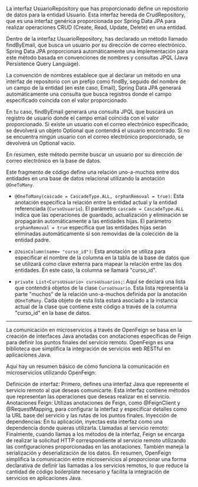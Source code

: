 La interfaz UsuarioRepository que has proporcionado define un repositorio de datos para la entidad Usuario. Esta interfaz hereda de CrudRepository, que es una interfaz genérica proporcionada por Spring Data JPA para realizar operaciones CRUD (Create, Read, Update, Delete) en una entidad.

Dentro de la interfaz UsuarioRepository, has declarado un método llamado findByEmail, que busca un usuario por su dirección de correo electrónico. Spring Data JPA proporcionará automáticamente una implementación para este método basada en convenciones de nombres y consultas JPQL (Java Persistence Query Language).

La convención de nombres establece que al declarar un método en una interfaz de repositorio con un prefijo como findBy, seguido del nombre de un campo de la entidad (en este caso, Email), Spring Data JPA generará automáticamente una consulta que busca registros donde el campo especificado coincida con el valor proporcionado.

En tu caso, findByEmail generará una consulta JPQL que buscará un registro de usuario donde el campo email coincida con el valor proporcionado. Si existe un usuario con el correo electrónico especificado, se devolverá un objeto Optional<Usuario> que contendrá el usuario encontrado. Si no se encuentra ningún usuario con el correo electrónico proporcionado, se devolverá un Optional vacío.

En resumen, este método permite buscar un usuario por su dirección de correo electrónico en la base de datos.

Este fragmento de código define una relación uno-a-muchos entre dos entidades en una base de datos relacional utilizando la anotación `@OneToMany`.

- `@OneToMany(cascade = CascadeType.ALL, orphanRemoval = true)`: Esta anotación especifica la relación entre la entidad actual y la entidad referenciada (`CursoUsuario`). El parámetro `cascade = CascadeType.ALL` indica que las operaciones de guardado, actualización y eliminación se propagarán automáticamente a las entidades hijas. El parámetro `orphanRemoval = true` especifica que las entidades hijas serán eliminadas automáticamente si son removidas de la colección de la entidad padre.

- `@JoinColumn(name= "curso_id")`: Esta anotación se utiliza para especificar el nombre de la columna en la tabla de la base de datos que se utilizará como clave externa para mapear la relación entre las dos entidades. En este caso, la columna se llamará "curso_id".

- `private List<CursoUsuario> cursoUsuarios;`: Aquí se declara una lista que contendrá objetos de la clase `CursoUsuario`. Esta lista representa la parte "muchos" de la relación uno-a-muchos definida por la anotación `@OneToMany`. Cada objeto de esta lista estará asociado a la instancia actual de la clase que contiene este código a través de la columna "curso_id" en la base de datos.


----------------------------------------------



La comunicación en microservicios a través de OpenFeign se basa en la creación de interfaces Java anotadas con anotaciones específicas de Feign para definir los puntos finales del servicio remoto. OpenFeign es una biblioteca que simplifica la integración de servicios web RESTful en aplicaciones Java.

Aquí hay un resumen básico de cómo funciona la comunicación en microservicios utilizando OpenFeign:

Definición de interfaz: Primero, defines una interfaz Java que represente el servicio remoto al que deseas comunicarte. Esta interfaz contiene métodos que representan las operaciones que deseas realizar en el servicio.
Anotaciones Feign: Utilizas anotaciones de Feign, como @FeignClient y @RequestMapping, para configurar la interfaz y especificar detalles como la URL base del servicio y las rutas de los puntos finales.
Inyección de dependencias: En tu aplicación, inyectas esta interfaz como una dependencia donde quieras utilizarla.
Llamadas al servicio remoto: Finalmente, cuando llamas a los métodos de la interfaz, Feign se encarga de realizar la solicitud HTTP correspondiente al servicio remoto utilizando las configuraciones proporcionadas en las anotaciones. También maneja la serialización y deserialización de los datos.
En resumen, OpenFeign simplifica la comunicación entre microservicios al proporcionar una forma declarativa de definir las llamadas a los servicios remotos, lo que reduce la cantidad de código boilerplate necesario y facilita la integración de servicios en aplicaciones Java.

